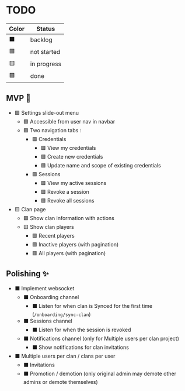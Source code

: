 # TODO

| Color | Status      |
| ----- | ----------- |
| ⬛    | backlog     |
| 🟥    | not started |
| 🟨    | in progress |
| 🟩    | done        |

## MVP 🚀

- 🟩 Settings slide-out menu
  - 🟩 Accessible from user nav in navbar
  - 🟩 Two navigation tabs :
    - 🟩 Credentials
      - 🟩 View my credentials
      - 🟩 Create new credentials
      - 🟩 Update name and scope of existing credentials
    - 🟩 Sessions
      - 🟩 View my active sessions
      - 🟩 Revoke a session
      - 🟩 Revoke all sessions
- 🟨 Clan page
  - 🟩 Show clan information with actions
  - 🟨 Show clan players
    - 🟩 Recent players
    - 🟩 Inactive players (with pagination)
    - 🟥 All players (with pagination)

## Polishing ✨

- ⬛ Implement websocket
  - ⬛ Onboarding channel
    - ⬛ Listen for when clan is Synced for the first time (`/onboarding/sync-clan`)
  - ⬛ Sessions channel
    - ⬛ Listen for when the session is revoked
  - ⬛ Notifications channel (only for Multiple users per clan project)
    - ⬛ Show notifications for clan invitations
- ⬛ Multiple users per clan / clans per user
  - ⬛ Invitations
  - ⬛ Promotion / demotion (only original admin may demote other admins or demote themselves)
